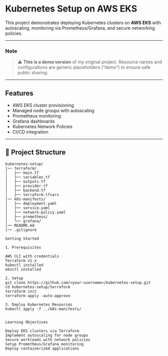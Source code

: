 # Kubernetes Setup on AWS EKS

This project demonstrates deploying Kubernetes clusters on **AWS EKS** with autoscaling, monitoring via Prometheus/Grafana, and secure networking policies.

---

### Note
> ⚠️ **This is a demo version** of my original project. Resource names and configurations are generic placeholders (“demo”) to ensure safe public sharing.

---

## Features
- AWS EKS cluster provisioning
- Managed node groups with autoscaling
- Prometheus monitoring
- Grafana dashboards
- Kubernetes Network Policies
- CI/CD integration

---


## 📂 Project Structure

```text
kubernetes-setup/
│── terraform/
│   ├── main.tf
│   ├── variables.tf
│   ├── outputs.tf
│   ├── provider.tf
│   ├── backend.tf
│   ├── terraform.tfvars
│── k8s-manifests/
│   ├── deployment.yaml
│   ├── service.yaml
│   ├── network-policy.yaml
│   ├── prometheus/
│   └── grafana/
│── README.md
│── .gitignore

Getting Started

1. Prerequisites

AWS CLI with credentials
Terraform v1.x
kubectl installed
eksctl installed

2. Setup
git clone https://github.com/<your-username>/kubernetes-setup.git
cd kubernetes-setup/terraform
terraform init
terraform apply -auto-approve

3. Deploy Kubernetes Resources
kubectl apply -f ../k8s-manifests/


Learning Objectives

Deploy EKS clusters via Terraform
Implement autoscaling for node groups
Secure workloads with network policies
Setup Prometheus/Grafana monitoring
Deploy containerized applications